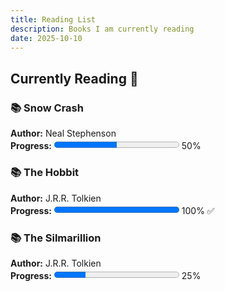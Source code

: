 ```yaml
---
title: Reading List
description: Books I am currently reading
date: 2025-10-10
---
```


## Currently Reading 📖 

### 📚 Snow Crash
**Author:** Neal Stephenson  
**Progress:** <progress value="50" max="100" style="width: 200px; height: 20px;">50%</progress> 50%

### 📚 The Hobbit
**Author:** J.R.R. Tolkien  
**Progress:** <progress value="100" max="100" style="width: 200px; height: 20px;">100%</progress> 100% ✅

### 📚 The Silmarillion
**Author:** J.R.R. Tolkien  
**Progress:** <progress value="25" max="100" style="width: 200px; height: 20px;">25%</progress> 25%